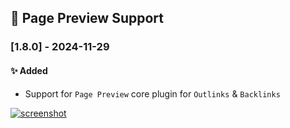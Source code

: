 ## 🫣 Page Preview Support

### [1.8.0] - 2024-11-29
#### ✨ Added
- Support for `Page Preview` core plugin for `Outlinks` & `Backlinks`

[![screenshot](https://raw.githubusercontent.com/jparkerweb/rich-foot/refs/heads/main/img/releases/rich-foot-v1.8.0.jpg)](https://raw.githubusercontent.com/jparkerweb/rich-foot/refs/heads/main/img/releases/rich-foot-v1.8.0.jpg)